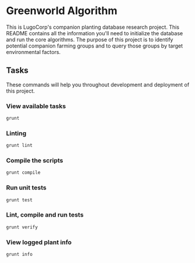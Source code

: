 # Greenworld Algorithm
This is LugoCorp's companion planting database research project.
This README contains all the information you'll need to initialize the database and run the core algorithms.
The purpose of this project is to identify potential companion farming groups and to query those groups by target environmental factors.

## Tasks
These commands will help you throughout development and deployment of this project.

### View available tasks
```bash
grunt
```

### Linting
```bash
grunt lint
```

### Compile the scripts
```bash
grunt compile
```

### Run unit tests
```bash
grunt test
```

### Lint, compile and run tests
```bash
grunt verify
```

### View logged plant info
```bash
grunt info
```
